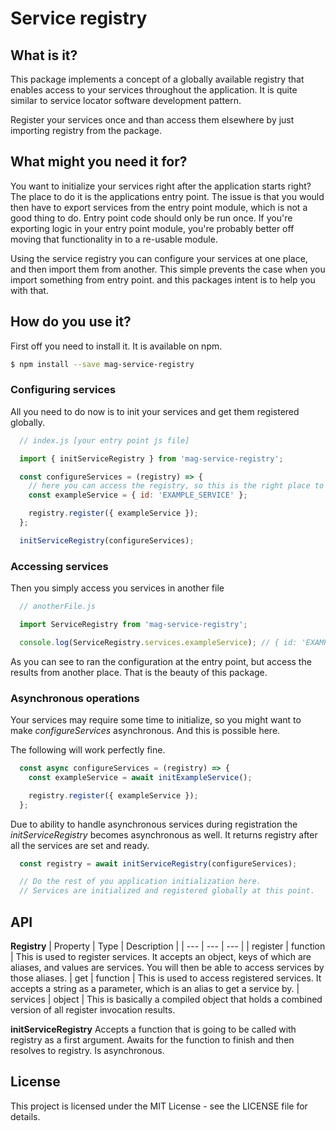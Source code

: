 Service registry
===

## What is it?
This package implements a concept of a globally available registry that enables access to your services throughout the application.
It is quite similar to service locator software development pattern.

Register your services once and than access them elsewhere by just importing registry from the package.

## What might you need it for?
You want to initialize your services right after the application starts right? The place to do it is the applications entry point.
The issue is that you would then have to export services from the entry point module, which is not a good thing to do. Entry point code should only be run once. If you're exporting logic in your entry point module, you're probably better off moving that functionality in to a re-usable module.

Using the service registry you can configure your services at one place, and then import them from another. This simple prevents the case when you import something from entry point. and this packages intent is to help you with that.

## How do you use it?
First off you need to install it. It is available on npm.
```bash
$ npm install --save mag-service-registry
```

### Configuring services
All you need to do now is to init your services and get them registered globally.
```javascript
  // index.js [your entry point js file]

  import { initServiceRegistry } from 'mag-service-registry';

  const configureServices = (registry) => {
    // here you can access the registry, so this is the right place to run your services for the first time
    const exampleService = { id: 'EXAMPLE_SERVICE' };

    registry.register({ exampleService });
  };

  initServiceRegistry(configureServices);
```

### Accessing services
Then you simply access you services in another file
```javascript
  // anotherFile.js

  import ServiceRegistry from 'mag-service-registry';

  console.log(ServiceRegistry.services.exampleService); // { id: 'EXAMPLE_SERVICE' }
```

As you can see to ran the configuration at the entry point, but access the results from another place. That is the beauty of this package.

### Asynchronous operations
Your services may require some time to initialize, so you might want to make *configureServices* asynchronous. And this is possible here.

The following will work perfectly fine.
```javascript
  const async configureServices = (registry) => {
    const exampleService = await initExampleService();

    registry.register({ exampleService });
  };
```

Due to ability to handle asynchronous services during registration the *initServiceRegistry* becomes asynchronous as well.
It returns registry after all the services are set and ready.

```javascript
  const registry = await initServiceRegistry(configureServices);

  // Do the rest of you application initialization here.
  // Services are initialized and registered globally at this point.
```

## API
**Registry**
| Property | Type | Description |
| --- | --- | --- |
| register | function | This is used to register services. It accepts an object, keys of which are aliases, and values are services. You will then be able to access services by those aliases.
| get | function | This is used to access registered services. It accepts a string as a parameter, which is an alias to get a service by.
| services | object | This is basically a compiled object that holds a combined version of all register invocation results.

**initServiceRegistry**
Accepts a function that is going to be called with registry as a first argument. Awaits for the function to finish and then resolves to registry. Is asynchronous.

## License
This project is licensed under the MIT License - see the LICENSE file for details.





